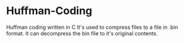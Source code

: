 # Huffman-Coding
Huffman coding written in C
It's used to compress files to a file in .bin format.
It can decompress the bin file to it's original contents.
